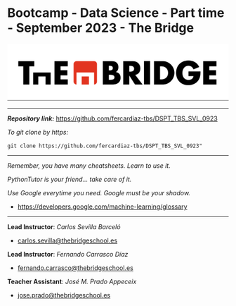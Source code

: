 # Bootcamp - Data Science - Part time - September 2023 - The Bridge


![The Bridge](./1-Ramp_Up/1-Presentaciones/img/TheBridge_logo.png)

----------


***Repository link:*** https://github.com/fercardiaz-tbs/DSPT_TBS_SVL_0923

*To git clone by https:*

```
git clone https://github.com/fercardiaz-tbs/DSPT_TBS_SVL_0923"
```


---------

*Remember, you have many cheatsheets. Learn to use it.*

*PythonTutor is your friend... take care of it.*

*Use Google everytime you need. Google must be your shadow.*

- https://developers.google.com/machine-learning/glossary

---------
**Lead Instructor**: *Carlos Sevilla Barceló*

- carlos.sevilla@thebridgeschool.es

**Lead Instructor**: *Fernando Carrasco Díaz*

- fernando.carrasco@thebridgeschool.es

**Teacher Assistant**: *José M. Prado Appeceix*

- jose.prado@thebridgeschool.es

